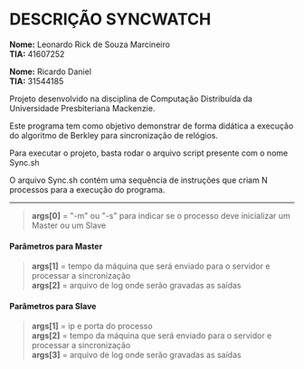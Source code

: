 # DESCRIÇÃO SYNCWATCH

**Nome:** Leonardo Rick de Souza Marcineiro  
**TIA:** 41607252 

**Nome:** Ricardo Daniel  
**TIA:** 31544185

Projeto desenvolvido na disciplina de Computação Distribuída da Universidade Presbiteriana Mackenzie.

Este programa tem como objetivo demonstrar de forma didática a execução do algoritmo de Berkley para sincronização de relógios.

Para executar o projeto, basta rodar o arquivo script presente com o nome Sync.sh

O arquivo Sync.sh contém uma sequência de instruções que criam N processos para a execução do programa.

---
>**args[0]** = "-m" ou "-s" para indicar se o processo deve inicializar um Master ou um Slave  
#### Parâmetros para Master
>**args[1]** = tempo da máquina que será enviado para o servidor e processar a sincronização   
>**args[2]** = arquivo de log onde serão gravadas as saídas

  
#### Parâmetros para Slave
>**args[1]** = ip e porta do processo  
>**args[2]** = tempo da máquina que será enviado para o servidor e processar a sincronização  
>**args[3]** = arquivo de log onde serão gravadas as saídas
